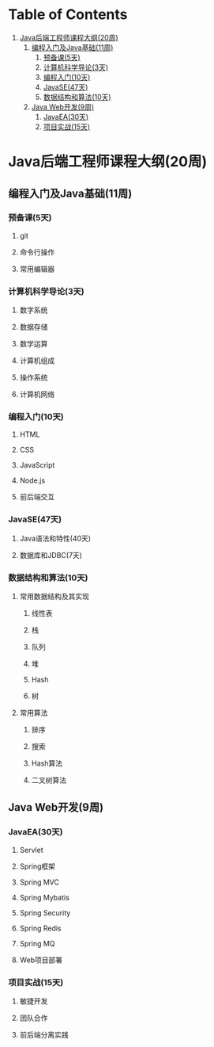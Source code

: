 
# Table of Contents

1.  [Java后端工程师课程大纲(20周)](#orgdfa75e7)
    1.  [编程入门及Java基础(11周)](#org5ed6611)
        1.  [预备课(5天)](#org0a8772f)
        2.  [计算机科学导论(3天)](#org525e4e7)
        3.  [编程入门(10天)](#org4ddb79d)
        4.  [JavaSE(47天)](#org4aa0685)
        5.  [数据结构和算法(10天)](#org1c5c417)
    2.  [Java Web开发(9周)](#org700eda4)
        1.  [JavaEA(30天)](#org43408b2)
        2.  [项目实战(15天)](#orge1f1d41)


<a id="orgdfa75e7"></a>

# Java后端工程师课程大纲(20周)


<a id="org5ed6611"></a>

## 编程入门及Java基础(11周)


<a id="org0a8772f"></a>

### 预备课(5天)

1.  git

2.  命令行操作

3.  常用编辑器


<a id="org525e4e7"></a>

### 计算机科学导论(3天)

1.  数字系统

2.  数据存储

3.  数学运算

4.  计算机组成

5.  操作系统

6.  计算机网络


<a id="org4ddb79d"></a>

### 编程入门(10天)

1.  HTML

2.  CSS

3.  JavaScript

4.  Node.js

5.  前后端交互


<a id="org4aa0685"></a>

### JavaSE(47天)

1.  Java语法和特性(40天)

2.  数据库和JDBC(7天)


<a id="org1c5c417"></a>

### 数据结构和算法(10天)

1.  常用数据结构及其实现

    1.  线性表
    
    2.  栈
    
    3.  队列
    
    4.  堆
    
    5.  Hash
    
    6.  树

2.  常用算法

    1.  排序
    
    2.  搜索
    
    3.  Hash算法
    
    4.  二叉树算法


<a id="org700eda4"></a>

## Java Web开发(9周)


<a id="org43408b2"></a>

### JavaEA(30天)

1.  Servlet

2.  Spring框架

3.  Spring MVC

4.  Spring Mybatis

5.  Spring Security

6.  Spring Redis

7.  Spring MQ

8.  Web项目部署


<a id="orge1f1d41"></a>

### 项目实战(15天)

1.  敏捷开发

2.  团队合作

3.  前后端分离实践

